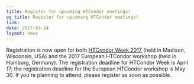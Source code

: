 ```yaml
---
title: Register for upcoming HTCondor meetings!
og_title: Register for upcoming HTCondor meetings!
link: 
date: 2017-03-24
layout: news
---
```


Registration is now open for both <a href="https://charge.wisc.edu/condor/register.aspx">HTCondor Week 2017</a> (held in Madison, Wisconsin, USA) and the 2017 European HTCondor workshop (held in Hamburg, Germany). The registration deadline for HTCondor Week is April 17; the  registration deadline for the European HTCondor workshop is May 30. If you're planning to attend, please register as soon as possible. 
